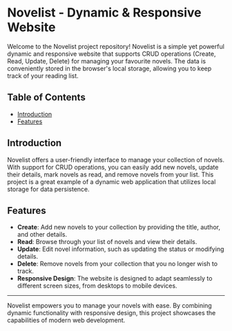 # Novelist - Dynamic & Responsive Website

Welcome to the Novelist project repository! Novelist is a simple yet powerful dynamic and responsive website that supports CRUD operations (Create, Read, Update, Delete) for managing your favourite novels. The data is conveniently stored in the browser's local storage, allowing you to keep track of your reading list.

## Table of Contents

- [Introduction](#introduction)
- [Features](#features)

## Introduction

Novelist offers a user-friendly interface to manage your collection of novels. With support for CRUD operations, you can easily add new novels, update their details, mark novels as read, and remove novels from your list. This project is a great example of a dynamic web application that utilizes local storage for data persistence.

## Features

- **Create**: Add new novels to your collection by providing the title, author, and other details.
- **Read**: Browse through your list of novels and view their details.
- **Update**: Edit novel information, such as updating the status or modifying details.
- **Delete**: Remove novels from your collection that you no longer wish to track.
- **Responsive Design**: The website is designed to adapt seamlessly to different screen sizes, from desktops to mobile devices.



---

Novelist empowers you to manage your novels with ease. By combining dynamic functionality with responsive design, this project showcases the capabilities of modern web development.
